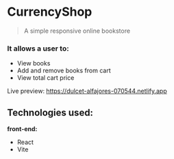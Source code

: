 # CurrencyShop
> A simple responsive online bookstore

### It allows a user to:

 - View books
 - Add and remove books from cart
 - View total cart price

Live preview: https://dulcet-alfajores-070544.netlify.app

## Technologies used:
**front-end:**
 - React
 - Vite
